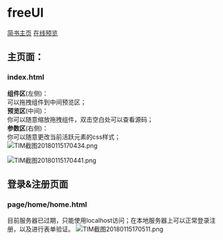 # freeUI
[简书主页](http://www.jianshu.com/u/b597ad508142)
[在线预览](https://q2578443177.github.io/freeUI)
## 主页面：
### index.html
**组件区**(左侧)：<br>可以拖拽组件到中间预览区；<br>
**预览区**(中间)：<br>你可以随意缩放拖拽组件，双击空白处可以查看源码；<br>
**参数区**(右侧)：<br>你可以随意更改当前活跃元素的css样式；<br>
![TIM截图20180115170434.png](http://upload-images.jianshu.io/upload_images/5750842-a13663ad3541955c.png?imageMogr2/auto-orient/strip%7CimageView2/2/w/1240)

![TIM截图20180115170441.png](http://upload-images.jianshu.io/upload_images/5750842-466949ba879ce00e.png?imageMogr2/auto-orient/strip%7CimageView2/2/w/1240)

## 登录&注册页面
### page/home/home.html
目前服务器已过期，只能使用localhost访问；在本地服务器上可以正常登录注册，以及进行表单验证。
![TIM截图20180115170511.png](http://upload-images.jianshu.io/upload_images/5750842-88cb6a2ec71ac62e.png?imageMogr2/auto-orient/strip%7CimageView2/2/w/1240)


